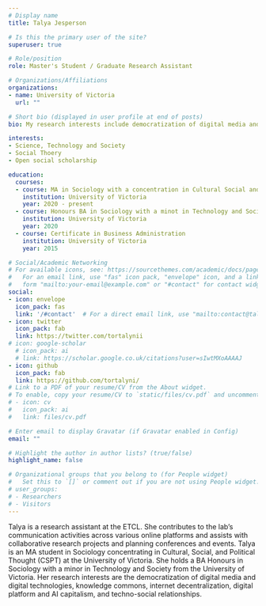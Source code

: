 ```yaml
---
# Display name
title: Talya Jesperson

# Is this the primary user of the site?
superuser: true

# Role/position
role: Master's Student / Graduate Research Assistant

# Organizations/Affiliations
organizations:
- name: University of Victoria
  url: ""

# Short bio (displayed in user profile at end of posts)
bio: My research interests include democratization of digital media and digital technologies, knowledge commons, internet decentralization, digital platform and AI capitalism, and techno-social relationships

interests:
- Science, Technology and Society
- Social Thoery
- Open social scholarship

education:
  courses:
  - course: MA in Sociology with a concentration in Cultural Social and Political Thought
    institution: University of Victoria
    year: 2020 - present
  - course: Honours BA in Sociology with a minot in Technology and Society
    institution: University of Victoria
    year: 2020
  - course: Certificate in Business Administration
    institution: University of Victoria
    year: 2015

# Social/Academic Networking
# For available icons, see: https://sourcethemes.com/academic/docs/page-builder/#icons
#   For an email link, use "fas" icon pack, "envelope" icon, and a link in the
#   form "mailto:your-email@example.com" or "#contact" for contact widget.
social:
- icon: envelope
  icon_pack: fas
  link: '/#contact'  # For a direct email link, use "mailto:contact@talya.is".
- icon: twitter
  icon_pack: fab
  link: https://twitter.com/tortalynii
# icon: google-scholar
  # icon_pack: ai
  # link: https://scholar.google.co.uk/citations?user=sIwtMXoAAAAJ
- icon: github
  icon_pack: fab
  link: https://github.com/tortalyni/
# Link to a PDF of your resume/CV from the About widget.
# To enable, copy your resume/CV to `static/files/cv.pdf` and uncomment the lines below.
# - icon: cv
#   icon_pack: ai
#   link: files/cv.pdf

# Enter email to display Gravatar (if Gravatar enabled in Config)
email: ""

# Highlight the author in author lists? (true/false)
highlight_name: false

# Organizational groups that you belong to (for People widget)
#   Set this to `[]` or comment out if you are not using People widget.
# user_groups:
# - Researchers
# - Visitors
---
```


Talya is a research assistant at the ETCL. She contributes to the lab’s communication activities across various online platforms and assists with collaborative research projects and planning conferences and events. Talya is an MA student in Sociology concentrating in Cultural, Social, and Political Thought (CSPT) at the University of Victoria. She holds a BA Honours in Sociology with a minor in Technology and Society from the University of Victoria. Her research interests are the democratization of digital media and digital technologies, knowledge commons, internet decentralization, digital platform and AI capitalism, and techno-social relationships.
